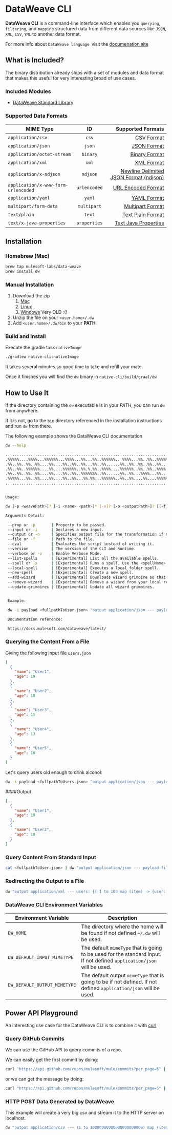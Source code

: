# DataWeave CLI

**DataWeave CLI** is a command-line interface which enables you `querying`, `filtering`, and `mapping` structured data from different data sources like `JSON`, `XML`, `CSV`, `YML` to another data format.

For more info about `DataWeave language `visit the [documenation site](https://docs.mulesoft.com/mule-runtime/latest/dataweave)

## What is Included?
The binary distribution already ships with a set of modules and data format that makes this useful for very interesting broad of use cases.

### Included Modules
- [DataWeave Standard Library](https://github.com/mulesoft/data-weave/tree/master/wlang)

### Supported Data Formats

| MIME Type                           |      ID      |                                                                                             Supported Formats |
|-------------------------------------|:------------:|--------------------------------------------------------------------------------------------------------------:|
| `application/csv`                   |    `csv`     |                                [CSV Format](https://docs.mulesoft.com/dataweave/latest/dataweave-formats-csv) |
| `application/json `                 |    `json`    |                              [JSON Format](https://docs.mulesoft.com/dataweave/latest/dataweave-formats-json) |
| `application/octet-stream`          |   `binary`   |                          [Binary Format](https://docs.mulesoft.com/dataweave/latest/dataweave-formats-binary) |
| `application/xml`                   |    `xml`     |                                [XML Format](https://docs.mulesoft.com/dataweave/latest/dataweave-formats-xml) |
| `application/x-ndjson`              |   `ndjson`   | [Newline Delimited JSON Format (ndjson)](https://docs.mulesoft.com/dataweave/latest/dataweave-formats-ndjson) |
| `application/x-www-form-urlencoded` | `urlencoded` |                 [URL Encoded Format](https://docs.mulesoft.com/dataweave/latest/dataweave-formats-urlencoded) |
| `application/yaml`                  |    `yaml`    |                              [YAML Format](https://docs.mulesoft.com/dataweave/latest/dataweave-formats-yaml) |
| `multipart/form-data`               | `multipart`  |                    [Multipart Format](https://docs.mulesoft.com/dataweave/latest/dataweave-formats-multipart) |
| `text/plain`                        |    `text`    |                        [Text Plain Format](https://docs.mulesoft.com/dataweave/latest/dataweave-formats-text) |
| `text/x-java-properties`            | `properties` |               [Text Java Properties](https://docs.mulesoft.com/dataweave/latest/dataweave-formats-properties) |

## Installation 

### Homebrew (Mac)

```bash
brew tap mulesoft-labs/data-weave
brew install dw
```

### Manual Installation
1. Download the zip 
   1. [Mac](https://github.com/mulesoft-labs/data-weave-cli/releases/download/v1.0.16/dw-1.0.16-macOS)
   2. [Linux](https://github.com/mulesoft-labs/data-weave-cli/releases/download/v1.0.16/dw-1.0.16-Linux)
   3. [Windows](https://github.com/mulesoft-labs/data-weave-native/releases/download/v1.0.9/dw-1.0.9-Windows.zip) Very OLD :(!
2. Unzip the file on your `<user.home>/.dw`
3. Add `<user.home>/.dw/bin` to your **PATH**

### Build and Install
Execute the gradle task `nativeImage`

```bash
./gradlew native-cli:nativeImage
```

It takes several minutes so good time to take and refill your mate.

Once it finishes you will find the `dw` binary in `native-cli/build/graal/dw`

## How to Use It

If the directory containing the `dw` executable is in your _PATH_, you can run `dw` from anywhere. 

If it is not, go to the `bin` directory referenced in the installation instructions and run `dw` from there.

The following example shows the DataWeave CLI documentation 
```bash
dw --help
```

```bash
.........................................................................
.%%%%%....%%%%...%%%%%%...%%%%...%%...%%..%%%%%%...%%%%...%%..%%..%%%%%%.
.%%..%%..%%..%%....%%....%%..%%..%%...%%..%%......%%..%%..%%..%%..%%.....
.%%..%%..%%%%%%....%%....%%%%%%..%%.%.%%..%%%%....%%%%%%..%%..%%..%%%%...
.%%..%%..%%..%%....%%....%%..%%..%%%%%%%..%%......%%..%%...%%%%...%%.....
.%%%%%...%%..%%....%%....%%..%%...%%.%%...%%%%%%..%%..%%....%%....%%%%%%.
.........................................................................


Usage:

dw [-p <weavePath>]? [-i <name> <path>]* [-v]? [-o <outputPath>]? [[-f <filePath>] | <scriptContent>]

Arguments Detail:

 --prop or -p       | Property to be passed.
 --input or -i      | Declares a new input.
 --output or -o     | Specifies output file for the transformation if not standard output will be used.
 --file or -f       | Path to the file.
 --eval             | Evaluates the script instead of writing it.
 --version          | The version of the CLI and Runtime.
 --verbose or -v    | Enable Verbose Mode.
 --list-spells      | [Experimental] List all the available spells.
 --spell or -s      | [Experimental] Runs a spell. Use the <spellName> or <wizard>/<spellName> for spells from a given wizard.
 --local-spell      | [Experimental] Executes a local folder spell.
 --new-spell        | [Experimental] Create a new spell.
 --add-wizard       | [Experimental] Downloads wizard grimoire so that its spell are accessible.
 --remove-wizard    | [Experimental] Remove a wizard from your local repository.
 --update-grimoires | [Experimental] Update all wizard grimoires.


 Example:

 dw -i payload <fullpathToUser.json> "output application/json --- payload filter (item) -> item.age > 17"

 Documentation reference:

 https://docs.mulesoft.com/dataweave/latest/
```

### Querying the Content From a File

Giving the following input file `users.json`

```json
[
  {
    "name": "User1",
    "age": 19
  },
  {
    "name": "User2",
    "age": 18
  },
  {
    "name": "User3",
    "age": 15
  },
  {
    "name": "User4",
    "age": 13
  },
  {
    "name": "User5",
    "age": 16
  }
]
```

Let's query users old enough to drink alcohol:

```bash
dw -i payload <fullpathToUsers.json> "output application/json --- payload filter (item) -> item.age > 17"
```
####Output
```json
[
  {
    "name": "User1",
    "age": 19
  },
  {
    "name": "User2",
    "age": 18
  }
]
```

### Query Content From Standard Input

```bash
cat <fullpathToUser.json> | dw "output application/json --- payload filter (item) -> item.age > 17"
```


### Redirecting the Output to a File

```bash 
dw "output application/xml --- users: {( 1 to 100 map (item) -> {user: "User" ++ item} )}" >> out.xml
```

### DataWeave CLI Environment Variables

| Environment Variable         | Description                                                                                                             |
|------------------------------|-------------------------------------------------------------------------------------------------------------------------|
| `DW_HOME`                    | The directory where the home will be found if not defined `~/.dw` will be used.                                         |
| `DW_DEFAULT_INPUT_MIMETYPE`  | The default `mimeType` that is going to be used for the standard input. If not defined `application/json` will be used. |
| `DW_DEFAULT_OUTPUT_MIMETYPE` | The default output `mimeType` that is going to be if not defined. If not defined `application/json` will be used.       |

## Power API Playground

An interesting use case for the DataWeave CLI is to combine it with [curl](https://curl.haxx.se/)

### Query GitHub Commits

We can use the GitHub API to query commits of a repo.

We can easily get the first commit by doing:

```bash
curl "https://api.github.com/repos/mulesoft/mule/commits?per_page=5" | dw "payload[0]"
```

or we can get the message by doing:

```bash 
curl "https://api.github.com/repos/mulesoft/mule/commits?per_page=5" | dw "{message: payload[0].commit.message}"
``` 

### HTTP POST Data Generated by DataWeave

This example will create a very big csv and stream it to the HTTP server on localhost.

```bash
dw "output application/csv --- (1 to 10000000000000000000000) map (item) -> {name: 'User \$(item)'}" | curl -X POST  -T "/dev/stdin" http://localhost:8081/
```